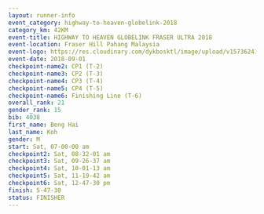 ```yaml
---
layout: runner-info 
event_category: highway-to-heaven-globelink-2018 
category_km: 42KM 
event-title: HIGHWAY TO HEAVEN GLOBELINK FRASER ULTRA 2018 
event-location: Fraser Hill Pahang Malaysia 
event-logo: https://res.cloudinary.com/dykbosktl/image/upload/v1573624145/Logo/download_nnzjlh.png 
event-date: 2018-09-01 
checkpoint-name2: CP1 (T-2) 
checkpoint-name3: CP2 (T-3) 
checkpoint-name4: CP3 (T-4) 
checkpoint-name5: CP4 (T-5) 
checkpoint-name6: Finishing Line (T-6) 
overall_rank: 21
gender_rank: 15
bib: 4038
first_name: Beng Hai
last_name: Koh
gender: M
start: Sat, 07-00-00 am
checkpoint2: Sat, 08-32-01 am
checkpoint3: Sat, 09-26-37 am
checkpoint4: Sat, 10-01-13 am
checkpoint5: Sat, 11-19-42 am
checkpoint6: Sat, 12-47-30 pm
finish: 5-47-30
status: FINISHER
---
```

